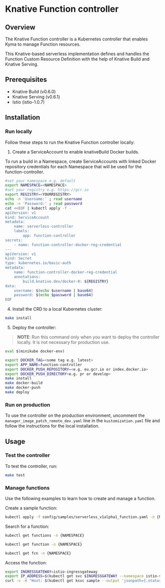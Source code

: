 # Knative Function controller

## Overview

The Knative Function controller is a Kubernetes controller that enables Kyma to manage Function resources.

This Knative-based serverless implementation defines and handles the Function Custom Resource Definition with the help of Knative Build and Knative Serving.

## Prerequisites

- Knative Build (v0.6.0)
- Knative Serving (v0.6.1)
- Istio (istio-1.0.7)

## Installation


### Run locally
Follow these steps to run the Knative Function controller locally:

1. Create a ServiceAccount to enable knativeBuild Docker builds.

To run a build in a Namespace, create ServiceAccounts with linked Docker repository credentials for each Namespace that
 will be used for the function-controller.

```bash
#set your namespace e.g. default
export NAMESPACE=<NAMESPACE>
#set your registry e.g. https://gcr.io
export REGISTRY=<YOURREGISTRY>
echo -n 'Username:' ; read username
echo -n 'Password:' ; read password
cat <<EOF | kubectl apply -f -
apiVersion: v1
kind: ServiceAccount
metadata:
    name: serverless-controller
    labels:
        app: function-controller
secrets:
    - name: function-controller-docker-reg-credential
---
apiVersion: v1
kind: Secret
type: kubernetes.io/basic-auth
metadata:
    name: function-controller-docker-reg-credential
    annotations:
        build.knative.dev/docker-0: ${REGISTRY}
data:
    username: $(echo $username | base64)
    password: $(echo $password | base64)
EOF
```

4. Install the CRD to a local Kubernetes cluster:

```bash
make install
```

5. Deploy the controller:
>**NOTE**: Run this command only when you want to deploy the controller locally. It is not necessary for production use.
```bash
eval $(minikube docker-env)
```

```bash
export DOCKER_TAG=<some tag e.g. latest>
export APP_NAME=function-controller
export DOCKER_PUSH_REPOSITORY=<e.g. eu.gcr.io or index.docker.io>
export DOCKER_PUSH_DIRECTORY<e.g. pr or develop>
make install
make docker-build
make docker-push
make deploy
```
### Run on production
To use the controller on the production environment, uncomment the `manager_image_patch_remote_dev.yaml` line  in the `kustomization.yaml` file and follow the instructions for the local installation.
## Usage
### Test the controller
To test the controller, run:
```bash
make test
```

### Manage functions

Use the following examples to learn how to create and manage a function. 

Create a sample function:

```bash
kubectl apply -f config/samples/serverless_v1alpha1_function.yaml -n {NAMESPACE}
```

Search for a function:

```bash
kubectl get functions -n {NAMESPACE}
```

```bash
kubectl get function -n {NAMESPACE}
```

```bash
kubectl get fcn -n {NAMESPACE}
```

Access the function:

```bash
export INGRESSGATEWAY=istio-ingressgateway
export IP_ADDRESS=$(kubectl get svc $INGRESSGATEWAY --namespace istio-system --output 'jsonpath={.status.loadBalancer.ingress[0].ip}')
curl -v -H "Host: $(kubectl get ksvc sample --output 'jsonpath={.status.domain}' -n {NAMESPACE}" http://$(minikube ip):$(kubectl get svc istio-ingressgateway --namespace istio-system --output 'jsonpath={.spec.ports[?(@.port==80)].nodePort}')
```
